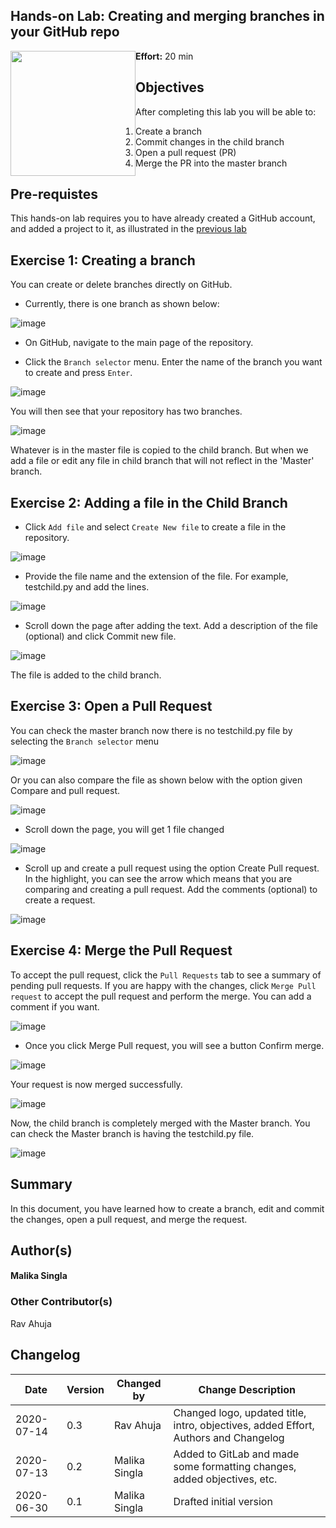 ## Hands-on Lab: Creating and merging branches in your GitHub repo
<img style="float:left;" src="images/IDSNlogo.png" width="200" height="200"/>

<b>Effort:</b> 20 min

## Objectives
After completing this lab you will be able to:
1. Create a branch
2. Commit changes in the child branch
3. Open a pull request (PR)
4. Merge the PR into the master branch

## Pre-requistes
This hands-on lab requires you to have already created a GitHub account, and added a project to it, as illustrated in the [previous lab](GitHub1_Getting_Started.md.html)

## Exercise 1: Creating a branch
You can create or delete branches directly on GitHub.

- Currently, there is one branch as shown below:

![image](images/Check_Repo.png "Check Repo")

- On GitHub, navigate to the main page of the repository.

- Click the `Branch selector` menu. Enter the name of the branch you want to create and press `Enter`. 

![image](images/Enter_branch_name.png "Enter_branch_name")

You will then see that your repository has two branches.

![image](images/Branch_number_changed.png "Branch_number_changed")

Whatever is in the master file is copied to the child branch. But when we add a file or edit any file in child branch that will not reflect in the 'Master' branch.

## Exercise 2: Adding a file in the Child Branch

- Click `Add file` and select `Create New file` to create a file in the repository.

![image](images/Create_file_branch.png "Create_file_branch")

- Provide the file name and the extension of the file. For example, testchild.py and add the lines.

![image](images/Add_content_branch.png "Add_content_branch")

- Scroll down the page after adding the text. Add a description of the file (optional) and click Commit new file.

![image](images/Commit_branch_file.png "Commit_branch_file")

The file is added to the child branch.

## Exercise 3: Open a Pull Request

You can check the master branch now there is no testchild.py file by selecting the `Branch selector` menu 

![image](images/Master_check.png "Master_check")

Or you can also compare the file as shown below with the option given Compare and pull request.

![image](images/Compare_Pull.png "Compare_Pull")

- Scroll down the page, you will get 1 file changed

![image](images/File_Changed.png "File_Changed")

- Scroll up and create a pull request using the option Create Pull request. In the highlight, you can see the arrow which means that you are comparing and creating a pull request. Add the comments (optional) to create a request.

![image](images/Create_Pull_Request.png "Create_Pull_Request")


## Exercise 4: Merge the Pull Request

To accept the pull request, click the `Pull Requests` tab to see a summary of pending pull requests. If you are happy with the changes, click `Merge Pull request` to accept the pull request and perform the merge. You can add a comment if you want.

![image](images/Merge_Request.png "Merge_Request")

- Once you click Merge Pull request, you will see a button Confirm merge.

![image](images/Confirm_Merge.png "Confirm_Merge")

Your request is now merged successfully.

![image](images/Merge_Success.png "Merge_Success")

Now, the child branch is completely merged with the Master branch. You can check the Master branch is having the testchild.py file.

![image](images/File_Add_Master.png "File_Add_Master")

## Summary

In this document, you have learned how to create a branch, edit and commit the changes, open a pull request, and merge the request.

## Author(s)
<h4> Malika Singla <h4/>

### Other Contributor(s) 
Rav Ahuja

## Changelog
| Date | Version | Changed by | Change Description |
|------|--------|--------|---------|
| 2020-07-14 | 0.3 | Rav Ahuja | Changed logo, updated title, intro, objectives, added Effort, Authors and Changelog |
| 2020-07-13 | 0.2 | Malika Singla | Added to GitLab and made some formatting changes, added objectives, etc. |
| 2020-06-30 | 0.1 | Malika Singla | Drafted initial version |

